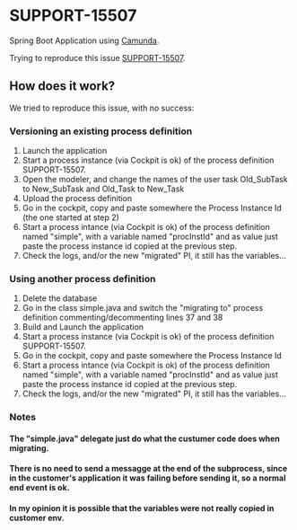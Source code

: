 # SUPPORT-15507
Spring Boot Application using [Camunda](http://docs.camunda.org).

Trying to reproduce this issue
[SUPPORT-15507](https://jira.camunda.com/browse/SUPPORT-15507).

## How does it work?
We tried to reproduce this issue, with no success:

### Versioning an existing process definition
1. Launch the application
2. Start a process instance (via Cockpit is ok) of the process definition SUPPORT-15507.
3. Open the modeler, and change the names of the user task Old_SubTask to New_SubTask and Old_Task to New_Task
4. Upload the process definition
5. Go in the cockpit, copy and paste somewhere the Process Instance Id (the one started at step 2)
6. Start a process intance (via Cockpit is ok) of the process definition named "simple", with a variable named "procInstId" and as value just paste the process instance id copied at the previous step.
7. Check the logs, and/or the new "migrated" PI, it still has the variables...

### Using another process definition
1. Delete the database
2. Go in the class simple.java and switch the "migrating to" process definition commenting/decommenting lines 37 and 38 
3. Build and Launch the application
4. Start a process instance (via Cockpit is ok) of the process definition SUPPORT-15507.
5. Go in the cockpit, copy and paste somewhere the Process Instance Id
6. Start a process intance (via Cockpit is ok) of the process definition named "simple", with a variable named "procInstId" and as value just paste the process instance id copied at the previous step.
7. Check the logs, and/or the new "migrated" PI, it still has the variables...

### Notes
#### The "simple.java" delegate just do what the custumer code does when migrating.
#### There is no need to send a messagge at the end of the subprocess, since in the customer's application it was failing before sending it, so a normal end event is ok.
#### In my opinion it is possible that the variables were not really copied in customer env. 

<!-- Tweet
New @Camunda example: Camunda Spring Boot Application - Spring Boot Application using [Camunda](http://docs.camunda.org). https://github.com/camunda-consulting/code/tree/master/snippets/SUPPORT-15507
-->
